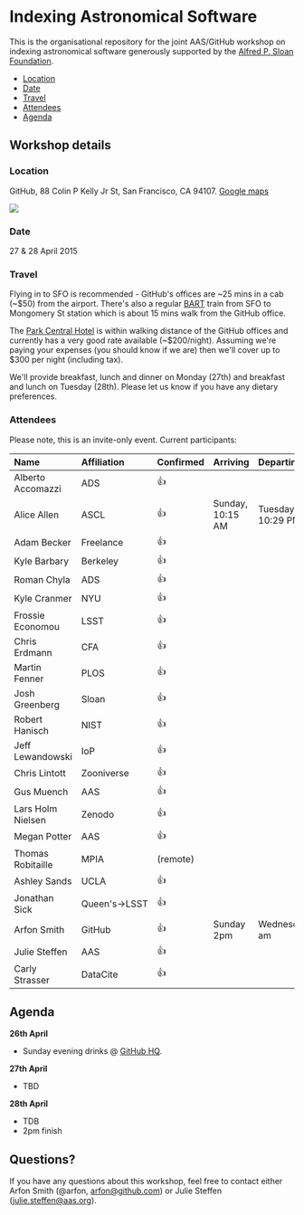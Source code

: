 # Indexing Astronomical Software

This is the organisational repository for the joint AAS/GitHub workshop on indexing astronomical software generously supported by the [Alfred P. Sloan Foundation](http://www.sloan.org/).

- [Location](#location)
- [Date](#date)
- [Travel](#travel)
- [Attendees](#attendees)
- [Agenda](#agenda)

## Workshop details

### Location

GitHub, 88 Colin P Kelly Jr St, San Francisco, CA 94107. [Google maps](https://www.google.com/maps/place/88+Colin+P+Kelly+Jr+St,+San+Francisco,+CA+94107/@37.7826402,-122.4024273,15z/data=!4m2!3m1!1s0x80858077fe6ae953:0x1cf829f1248fb8f4)

[![](https://cloud.githubusercontent.com/assets/4483/6335908/666b06cc-bb64-11e4-93dd-0be4b24042ab.png)](https://www.google.com/maps/place/88+Colin+P+Kelly+Jr+St,+San+Francisco,+CA+94107/@37.7826402,-122.4024273,15z/data=!4m2!3m1!1s0x80858077fe6ae953:0x1cf829f1248fb8f4)

### Date

27 & 28 April 2015

### Travel

Flying in to SFO is recommended - GitHub's offices are ~25 mins in a cab (~$50) from the airport. There's also a regular [BART](http://www.bart.gov/guide/airport/outbound_sfo) train from SFO to Mongomery St station which is about 15 mins walk from the GitHub office.

The [Park Central Hotel](http://www.hotels.com/hotel/details.html?tab=description&hotelId=114219&arrivalDate=04-26-15&departureDate=04-28-15&rooms[0].numberOfAdults=2&roomno=1&validate=false&previousDateful=false&reviewOrder=date_newest_first) is within walking distance of the GitHub offices and currently has a very good rate available (~$200/night). Assuming we're paying your expenses (you should know if we are) then we'll cover up to $300 per night (including tax).

We'll provide breakfast, lunch and dinner on Monday (27th) and breakfast and lunch on Tuesday (28th). Please let us know if you have any dietary preferences.

### Attendees

Please note, this is an invite-only event. Current participants:

|  Name  |      Affiliation      |  Confirmed | Arriving | Departing |
|:-------- |:------------- |:------ |:------ |:------ |
| Alberto Accomazzi |  ADS | :+1: |||
| Alice Allen |    ASCL   |   :+1: | Sunday, 10:15 AM | Tuesday, 10:29 PM |
| Adam Becker | Freelance |  :+1: |||
| Kyle Barbary | Berkeley |  :+1: |||
| Roman Chyla | ADS | :+1: |||
| Kyle Cranmer | NYU | :+1: |||
| Frossie Economou | LSST | :+1: |||
| Chris Erdmann | CFA | :+1: |||
| Martin Fenner | PLOS | :+1: |||
| Josh Greenberg | Sloan | :+1: |||
| Robert Hanisch | NIST | :+1: |||
| Jeff Lewandowski | IoP | :+1: |||
| Chris Lintott | Zooniverse | :+1: |||
| Gus Muench | AAS | :+1: |||
| Lars Holm Nielsen | Zenodo | :+1: |||
| Megan Potter | AAS | :+1: |||
| Thomas Robitaille | MPIA | (remote) |||
| Ashley Sands | UCLA | :+1: |||
| Jonathan Sick | Queen's→LSST | :+1: |||
| Arfon Smith | GitHub | :+1: | Sunday 2pm |Wednesday am|
| Julie Steffen | AAS | :+1: | ||
| Carly Strasser | DataCite | :+1: |||

## Agenda

**26th April**
  - Sunday evening drinks @ [GitHub HQ](https://www.google.com/maps/place/88+Colin+P+Kelly+Jr+St,+San+Francisco,+CA+94107/@37.7826402,-122.4024273,15z/data=!4m2!3m1!1s0x80858077fe6ae953:0x1cf829f1248fb8f4). 
  
**27th April**
  - TBD
  
**28th April** 
  - TDB
  - 2pm finish

## Questions?

If you have any questions about this workshop, feel free to contact either Arfon Smith (@arfon, arfon@github.com) or Julie Steffen (julie.steffen@aas.org).
